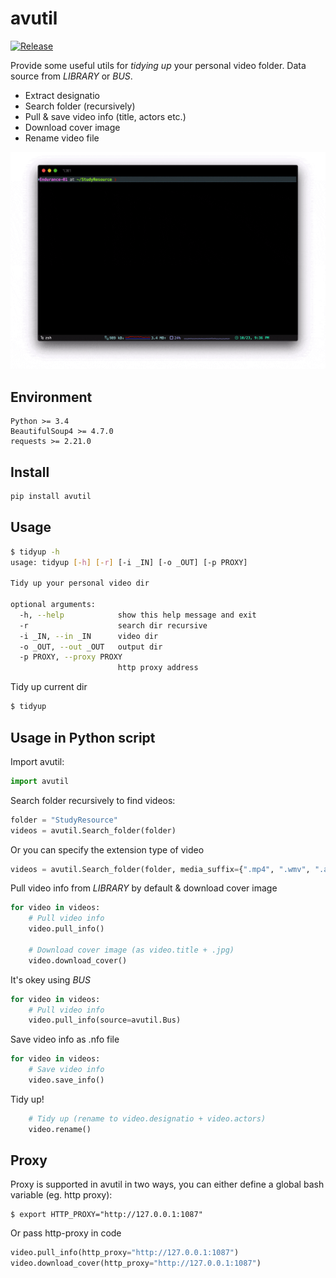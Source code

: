 # avutil

[![Release](https://img.shields.io/pypi/v/avutil?color=%2366CCFF&label=release)](https://pypi.org/project/avutil/)

Provide some useful utils for *tidying up* your personal video folder.
Data source from *LIBRARY* or *BUS*.

- Extract designatio
- Search folder (recursively)
- Pull & save video info (title, actors etc.)
- Download cover image
- Rename video file

![gjf](https://github.com/Lqlsoftware/avutil/blob/main/doc/demo.gif)

## Environment

    Python >= 3.4
    BeautifulSoup4 >= 4.7.0
    requests >= 2.21.0

## Install

```sh
pip install avutil
```

## Usage

```sh
$ tidyup -h
usage: tidyup [-h] [-r] [-i _IN] [-o _OUT] [-p PROXY]

Tidy up your personal video dir

optional arguments:
  -h, --help            show this help message and exit
  -r                    search dir recursive
  -i _IN, --in _IN      video dir
  -o _OUT, --out _OUT   output dir
  -p PROXY, --proxy PROXY
                        http proxy address
```

Tidy up current dir

```sh
$ tidyup
```

## Usage in Python script

Import avutil:
```python
import avutil
```

Search folder recursively to find videos:
```python
folder = "StudyResource"
videos = avutil.Search_folder(folder)
```

Or you can specify the extension type of video
```python
videos = avutil.Search_folder(folder, media_suffix={".mp4", ".wmv", ".avi", ".mkv"})
```

Pull video info from *LIBRARY* by default & download cover image
```python
for video in videos:
    # Pull video info
    video.pull_info()

    # Download cover image (as video.title + .jpg)
    video.download_cover()
```

It's okey using *BUS*
```python
for video in videos:
    # Pull video info
    video.pull_info(source=avutil.Bus)
```

Save video info as .nfo file
```python
for video in videos:
    # Save video info
    video.save_info()
```

Tidy up!

```python
    # Tidy up (rename to video.designatio + video.actors)
    video.rename()
```

## Proxy

Proxy is supported in avutil in two ways, you can either define a global bash variable (eg. http proxy):
```shell
$ export HTTP_PROXY="http://127.0.0.1:1087"
```

Or pass http-proxy in code
```python
video.pull_info(http_proxy="http://127.0.0.1:1087")
video.download_cover(http_proxy="http://127.0.0.1:1087")
```
